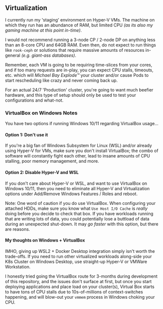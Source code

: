 
## Virtualization

I currently run my 'staging' environment on Hyper-V VMs. The machine on which they run has an abundance of RAM, but limited CPU _(as its also my gaming machine at this point in-time)_.

I would not recommend running a 3-node CP / 2-node DP on anything less than an 8-core CPU and 64GB RAM. Even then, do not expect to run things like `rook-ceph` or solutions that require massive amounts of resources in-general _(e.g. giant-ass databases)_.

Remember, each VM is going to be requiring time-slices from your cores, and if too many requests are in-play, you can expect CPU stalls, timeouts, etc. which will _Michael Bay Explode™_ your cluster and/or cause Pods to start rescheduling like crazy and never coming back up.

For an actual 24/7 'Production' cluster, you're going to want much beefier hardware, and this type of setup should only be used to test your configurations and what-not.

### VirtualBox on Windows Notes

You have two options if running Windows 10/11 regarding VirtualBox usage...

#### Option 1: Don't use it

If you're a big fan of Windows Subsystem for Linux (WSL) and/or already using Hyper-V for VMs, make sure you don't install VirtualBox; the combo of software will constantly fight each other, lead to insane amounts of CPU stalling, poor memory management, and more.

#### Option 2: Disable Hyper-V and WSL

If you don't care about Hyper-V or WSL, and want to use VirtualBox on Windows 10/11, then you need to eliminate all Hyper-V and Virtualization options under Add/Remove Windows Features / Roles and reboot.

Note: One word of caution if you do use VirtualBox. When configuring your attached HDDs, make sure you know what `Use Host I/O Cache` is _really_ doing before you decide to check that box. If you have workloads running that are writing lots of data, you could potentially lose a buttload of data during an unexpected shut-down. It may _go faster_ with this option, but there are reasons.

#### My thoughts on Windows + VirtualBox

IMHO, giving up WSL2 + Docker Desktop integration simply isn't worth the trade-offs. If you need to run other virtualized workloads along-side your K8s Cluster on Windows Desktop, use straight-up Hyper-V or VMWare Workstation.

I honestly tried going the VirtualBox route for 3-months during development of this repository, and the issues don't surface at first, but once you start deploying applications and place load on your cluster(s), Virtual Box starts to have tons of CPU stalls due to 10s-of-millions of context-switches happening, and will blow-out your `vmmem` process in Windows choking your CPU.
